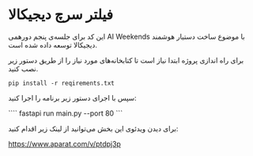 # فیلتر سرچ دیجیکالا

این کد برای جلسه‌ی پنجم دورهمی AI Weekends با موضوع ساخت دستیار هوشمند دیجیکالا توسعه داده شده است.

برای راه اندازی پروژه ابتدا نیاز است تا کتابخانه‌های مورد نیاز را از طریق دستور زیر نصب کنید.

``` pip install -r reqirements.txt ```

سپس با اجرای دستور زیر برنامه را اجرا کنید:

```` fastapi run main.py --port 80 ```

برای دیدن ویدئوی این بخش می‌توانید از لینک زیر اقدام کنید:

https://www.aparat.com/v/ptdpj3p